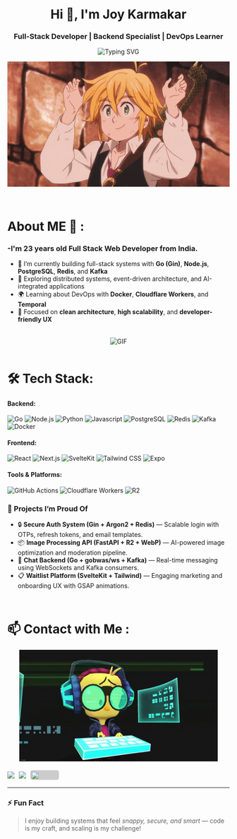 <!-- Replace `joykarmakar987654321` with your actual GitHub username -->
<h1 align="center">Hi 👋, I'm Joy Karmakar</h1>
<h3 align="center">Full-Stack Developer | Backend Specialist | DevOps Learner</h3>

<p align="center">
  <img src="https://readme-typing-svg.demolab.com?font=Fira+Code&pause=1000&center=true&width=580&lines=Go+%2F+Node.js+Backend+Engineer;PostgreSQL+%7C+Redis+%7C+Kafka+%7C+R2;FastAPI+%7C+Gin+%7C+WebSockets;React+%7C+SvelteKit+%7C+Expo+%7C+Tailwindcss" alt="Typing SVG" />
</p>


<div align="center">
<img hight="300" width="700" alt="GIF" align="center" src="./assets/gif/1.gif">
</div>

<br />
<br />

# About ME 💬 :

### -I'm 23 years old Full Stack Web Developer from India.

- 🔭 I’m currently building full-stack systems with **Go (Gin)**, **Node.js**, **PostgreSQL**, **Redis**, and **Kafka**
- 🧪 Exploring distributed systems, event-driven architecture, and AI-integrated applications
- 🌍 Learning about DevOps with **Docker**, **Cloudflare Workers**, and **Temporal**
- 🧰 Focused on **clean architecture**, **high scalability**, and **developer-friendly UX**

<br />

<div align="center">
    <img hight="300" width="700" alt="GIF" align="center" src="./assets/gif/2.gif">
</div>

<br />

# 🛠️ Tech Stack:

#### Backend:

![Go](https://img.shields.io/badge/Go-00ADD8?style=flat&logo=go&logoColor=white)
![Node.js](https://img.shields.io/badge/Node.js-339933?style=flat&logo=node.js&logoColor=white)
![Python](https://img.shields.io/badge/Python-3776AB?style=flat&logo=python&logoColor=white)
![Javascript](https://img.shields.io/badge/Javascript-323330?style=flat&logo=javascript&logoColor=#F7DF1E)
![PostgreSQL](https://img.shields.io/badge/PostgreSQL-4169E1?style=flat&logo=postgresql&logoColor=white)
![Redis](https://img.shields.io/badge/Redis-DC382D?style=flat&logo=redis&logoColor=white)
![Kafka](https://img.shields.io/badge/Apache_Kafka-231F20?style=flat&logo=apachekafka)
![Docker](https://img.shields.io/badge/Docker-2496ED?style=flat&logo=docker&logoColor=white)

#### Frontend:

![React](https://img.shields.io/badge/React-20232A?style=flat&logo=react)
![Next.js](https://img.shields.io/badge/Next.js-000000?style=flat&logo=Next.js)
![SvelteKit](https://img.shields.io/badge/SvelteKit-CCCCCC?style=flat&logo=svelte)
![Tailwind CSS](https://img.shields.io/badge/Tailwind_CSS-38B2AC?style=flat&logo=tailwind-css)
![Expo](https://img.shields.io/badge/Expo-000020?style=flat&logo=expo&logoColor=white)

#### Tools & Platforms:

![GitHub Actions](https://img.shields.io/badge/GitHub_Actions-FCFCFC?style=flat&logo=github-actions)
![Cloudflare Workers](https://img.shields.io/badge/Cloudflare_Workers-F7F7F7?style=flat&logo=cloudflare)
![R2](https://img.shields.io/badge/R2-000000?style=flat&logo=cloudflare)

### 🚀 Projects I’m Proud Of

- 🔒 **Secure Auth System (Gin + Argon2 + Redis)** — Scalable login with OTPs, refresh tokens, and email templates.
- 📦 **Image Processing API (FastAPI + R2 + WebP)** — AI-powered image optimization and moderation pipeline.
- 💬 **Chat Backend (Go + gobwas/ws + Kafka)** — Real-time messaging using WebSockets and Kafka consumers.
- 📋 **Waitlist Platform (SvelteKit + Tailwind)** — Engaging marketing and onboarding UX with GSAP animations.

<br />

# 📫 Contact with Me :
<div align="center">
    <img hight="320" width="450"  alt="GIF" src="./assets/gif/contact-me.gif">
</div>
<br />

<div style="display: flex; align-items: center; gap: 10px;">
  <a href="https://www.linkedin.com/in/joy-karmakar-cooch-behar" target="_blank">
    <img src="https://custom-icon-badges.demolab.com/badge/LinkedIn-0A66C2?logo=linkedin-white&logoColor=fff" />

  </a>
  <a href="mailto:joykarmakar852@gmail.com" target="_blank">
    <img src="https://img.shields.io/badge/Gmail-D14836?style=flat&logo=gmail&logoColor=white" />
  </a>
  <a href="https://joykarmakar.vercel.app" target="_blank">
    <span style="border-radius: 5px; overflow: hidden; height: 22px; width: 65px; background-color:#CCCCCC; display: inline-block;">
    <img style="height: 15px; padding-left: 3px; padding-top: 4px; border-radius: 4px;" src="https://joykarmakar.vercel.app/logo.svg
    " />
  </span>
  </a>
</div>

---

### ⚡ Fun Fact

> I enjoy building systems that feel _snappy, secure, and smart_ — code is my craft, and scaling is my challenge!

